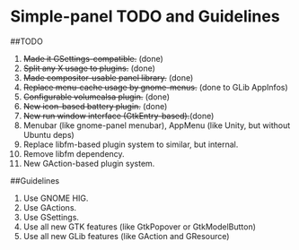 Simple-panel TODO and Guidelines
================================

##TODO

1. ~~Made it GSettings-compatible.~~ (done)
2. ~~Split any X usage to plugins.~~ (done)
3. ~~Made compositor-usable panel library.~~ (done)
4. ~~Replace menu-cache usage by gnome-menus.~~ (done to GLib AppInfos)
5. ~~Configurable volumealsa plugin.~~ (done)
6. ~~New icon-based battery plugin.~~ (done)
7. ~~New run window interface (GtkEntry-based).~~(done)
8. Menubar (like gnome-panel menubar), AppMenu (like Unity, but without Ubuntu deps)
9. Replace libfm-based plugin system to similar, but internal.
10. Remove libfm dependency.
11. New GAction-based plugin system.


##Guidelines

1. Use GNOME HIG.
2. Use GActions.
3. Use GSettings.
4. Use all new GTK features (like GtkPopover or GtkModelButton)
5. Use all new GLib features (like GAction and GResource)
